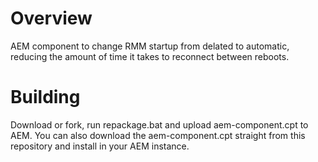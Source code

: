 # Overview #
AEM component to change RMM startup from delated to automatic, reducing the amount of time it takes to reconnect between reboots.

# Building #
Download or fork, run repackage.bat and upload aem-component.cpt to AEM. You can also download the aem-component.cpt straight from this repository and install in your AEM instance.
